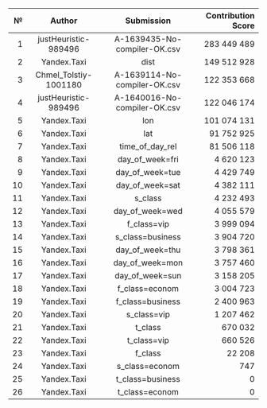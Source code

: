 | №    | Author | Submission | Contribution Score |
| ---: | :---:  | :---: | ---: |
| 1 | justHeuristic-989496 | A-1639435-No-compiler-OK.csv | 283 449 489 |
| 2 | Yandex.Taxi | dist | 149 512 928 |
| 3 | Chmel_Tolstiy-1001180 | A-1639114-No-compiler-OK.csv | 122 353 668 |
| 4 | justHeuristic-989496 | A-1640016-No-compiler-OK.csv | 122 046 174 |
| 5 | Yandex.Taxi | lon | 101 074 131 |
| 6 | Yandex.Taxi | lat | 91 752 925 |
| 7 | Yandex.Taxi | time_of_day_rel | 81 506 118 |
| 8 | Yandex.Taxi | day_of_week=fri | 4 620 123 |
| 9 | Yandex.Taxi | day_of_week=tue | 4 429 749 |
| 10 | Yandex.Taxi | day_of_week=sat | 4 382 111 |
| 11 | Yandex.Taxi | s_class | 4 232 493 |
| 12 | Yandex.Taxi | day_of_week=wed | 4 055 579 |
| 13 | Yandex.Taxi | f_class=vip | 3 999 094 |
| 14 | Yandex.Taxi | s_class=business | 3 904 720 |
| 15 | Yandex.Taxi | day_of_week=thu | 3 798 361 |
| 16 | Yandex.Taxi | day_of_week=mon | 3 757 460 |
| 17 | Yandex.Taxi | day_of_week=sun | 3 158 205 |
| 18 | Yandex.Taxi | f_class=econom | 3 004 723 |
| 19 | Yandex.Taxi | f_class=business | 2 400 963 |
| 20 | Yandex.Taxi | s_class=vip | 1 207 462 |
| 21 | Yandex.Taxi | t_class | 670 032 |
| 22 | Yandex.Taxi | t_class=vip | 660 526 |
| 23 | Yandex.Taxi | f_class | 22 208 |
| 24 | Yandex.Taxi | s_class=econom | 747 |
| 25 | Yandex.Taxi | t_class=business | 0 |
| 26 | Yandex.Taxi | t_class=econom | 0 |
